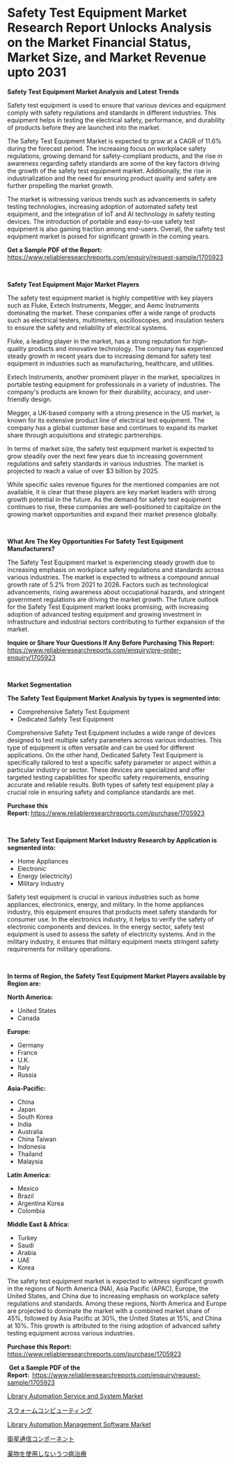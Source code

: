<p><h1>Safety Test Equipment Market Research Report Unlocks Analysis on the Market Financial Status, Market Size, and Market Revenue upto 2031</h1></p><p><strong>Safety Test Equipment Market Analysis and Latest Trends</strong></p>
<p><p>Safety test equipment is used to ensure that various devices and equipment comply with safety regulations and standards in different industries. This equipment helps in testing the electrical safety, performance, and durability of products before they are launched into the market.</p><p>The Safety Test Equipment Market is expected to grow at a CAGR of 11.6% during the forecast period. The increasing focus on workplace safety regulations, growing demand for safety-compliant products, and the rise in awareness regarding safety standards are some of the key factors driving the growth of the safety test equipment market. Additionally, the rise in industrialization and the need for ensuring product quality and safety are further propelling the market growth.</p><p>The market is witnessing various trends such as advancements in safety testing technologies, increasing adoption of automated safety test equipment, and the integration of IoT and AI technology in safety testing devices. The introduction of portable and easy-to-use safety test equipment is also gaining traction among end-users. Overall, the safety test equipment market is poised for significant growth in the coming years.</p></p>
<p><strong>Get a Sample PDF of the Report:&nbsp;</strong> <a href="https://www.reliableresearchreports.com/enquiry/request-sample/1705923">https://www.reliableresearchreports.com/enquiry/request-sample/1705923</a></p>
<p>&nbsp;</p>
<p><strong>Safety Test Equipment Major Market Players</strong></p>
<p><p>The safety test equipment market is highly competitive with key players such as Fluke, Extech Instruments, Megger, and Aemc Instruments dominating the market. These companies offer a wide range of products such as electrical testers, multimeters, oscilloscopes, and insulation testers to ensure the safety and reliability of electrical systems.</p><p>Fluke, a leading player in the market, has a strong reputation for high-quality products and innovative technology. The company has experienced steady growth in recent years due to increasing demand for safety test equipment in industries such as manufacturing, healthcare, and utilities.</p><p>Extech Instruments, another prominent player in the market, specializes in portable testing equipment for professionals in a variety of industries. The company's products are known for their durability, accuracy, and user-friendly design.</p><p>Megger, a UK-based company with a strong presence in the US market, is known for its extensive product line of electrical test equipment. The company has a global customer base and continues to expand its market share through acquisitions and strategic partnerships.</p><p>In terms of market size, the safety test equipment market is expected to grow steadily over the next few years due to increasing government regulations and safety standards in various industries. The market is projected to reach a value of over $3 billion by 2025.</p><p>While specific sales revenue figures for the mentioned companies are not available, it is clear that these players are key market leaders with strong growth potential in the future. As the demand for safety test equipment continues to rise, these companies are well-positioned to capitalize on the growing market opportunities and expand their market presence globally.</p></p>
<p>&nbsp;</p>
<p><strong>What Are The Key Opportunities For Safety Test Equipment Manufacturers?</strong></p>
<p><p>The Safety Test Equipment market is experiencing steady growth due to increasing emphasis on workplace safety regulations and standards across various industries. The market is expected to witness a compound annual growth rate of 5.2% from 2021 to 2026. Factors such as technological advancements, rising awareness about occupational hazards, and stringent government regulations are driving the market growth. The future outlook for the Safety Test Equipment market looks promising, with increasing adoption of advanced testing equipment and growing investment in infrastructure and industrial sectors contributing to further expansion of the market.</p></p>
<p><strong>Inquire or Share Your Questions If Any Before Purchasing This Report:</strong> <a href="https://www.reliableresearchreports.com/enquiry/pre-order-enquiry/1705923">https://www.reliableresearchreports.com/enquiry/pre-order-enquiry/1705923</a></p>
<p>&nbsp;</p>
<p><strong>Market Segmentation</strong></p>
<p><strong>The Safety Test Equipment Market Analysis by types is segmented into:</strong></p>
<p><ul><li>Comprehensive Safety Test Equipment</li><li>Dedicated Safety Test Equipment</li></ul></p>
<p><p>Comprehensive Safety Test Equipment includes a wide range of devices designed to test multiple safety parameters across various industries. This type of equipment is often versatile and can be used for different applications. On the other hand, Dedicated Safety Test Equipment is specifically tailored to test a specific safety parameter or aspect within a particular industry or sector. These devices are specialized and offer targeted testing capabilities for specific safety requirements, ensuring accurate and reliable results. Both types of safety test equipment play a crucial role in ensuring safety and compliance standards are met.</p></p>
<p><strong>Purchase this Report:&nbsp;</strong><a href="https://www.reliableresearchreports.com/purchase/1705923">https://www.reliableresearchreports.com/purchase/1705923</a></p>
<p>&nbsp;</p>
<p><strong>The Safety Test Equipment Market Industry Research by Application is segmented into:</strong></p>
<p><ul><li>Home Appliances</li><li>Electronic</li><li>Energy (electricity)</li><li>Military Industry</li></ul></p>
<p><p>Safety test equipment is crucial in various industries such as home appliances, electronics, energy, and military. In the home appliances industry, this equipment ensures that products meet safety standards for consumer use. In the electronics industry, it helps to verify the safety of electronic components and devices. In the energy sector, safety test equipment is used to assess the safety of electricity systems. And in the military industry, it ensures that military equipment meets stringent safety requirements for military operations.</p></p>
<p>&nbsp;</p>
<p><strong>In terms of Region, the Safety Test Equipment Market Players available by Region are:</strong></p>
<p>
    <p> <strong> North America: </strong>
        <ul>
            <li>United States</li>
            <li>Canada</li>
        </ul>
        </p> 
    <p> <strong> Europe: </strong>
        <ul>
            <li>Germany</li>
            <li>France</li>
            <li>U.K.</li>
            <li>Italy</li>
            <li>Russia</li>
        </ul>
        </p> 
    <p> <strong> Asia-Pacific: </strong>
        <ul>
            <li>China</li>
            <li>Japan</li>
            <li>South Korea</li>
            <li>India</li>
            <li>Australia</li>
            <li>China Taiwan</li>
            <li>Indonesia</li>
            <li>Thailand</li>
            <li>Malaysia</li>
        </ul>
        </p> 
    <p> <strong> Latin America: </strong>
        <ul>
            <li>Mexico</li>
            <li>Brazil</li>
            <li>Argentina Korea</li>
            <li>Colombia</li>
        </ul>
        </p> 
    <p> <strong> Middle East & Africa: </strong>
        <ul>
            <li>Turkey</li>
            <li>Saudi</li>
            <li>Arabia</li>
            <li>UAE</li>
            <li>Korea</li>
        </ul>
    </p>
    </p>
<p><p>The safety test equipment market is expected to witness significant growth in the regions of North America (NA), Asia Pacific (APAC), Europe, the United States, and China due to increasing emphasis on workplace safety regulations and standards. Among these regions, North America and Europe are projected to dominate the market with a combined market share of 45%, followed by Asia Pacific at 30%, the United States at 15%, and China at 10%. This growth is attributed to the rising adoption of advanced safety testing equipment across various industries.</p></p>
<p><strong>Purchase this Report: </strong><a href="https://www.reliableresearchreports.com/purchase/1705923">https://www.reliableresearchreports.com/purchase/1705923</a></p>
<p>&nbsp;<strong>Get a Sample PDF of the Report:&nbsp;&nbsp;</strong><a href="https://www.reliableresearchreports.com/enquiry/request-sample/1705923">https://www.reliableresearchreports.com/enquiry/request-sample/1705923</a></p>
<p><strong></strong></p>
<p><p><a href="https://github.com/Sherrillcrooksxa8i18ucf2m/Market-Research-Report-List-1/blob/main/library-automation-service-and-system-market.md">Library Automation Service and System Market</a></p><p><a href="https://github.com/mohamedbakry57/Market-Research-Report-List-2/blob/main/5647871182359.md">スウォームコンピューティング</a></p><p><a href="https://github.com/Chiragrp22/Market-Research-Report-List-3/blob/main/library-automation-management-software-market.md">Library Automation Management Software Market</a></p><p><a href="https://github.com/lababdou/Market-Research-Report-List-2/blob/main/5142973182358.md">衛星通信コンポーネント</a></p><p><a href="https://github.com/mohamedbakry57/Market-Research-Report-List-2/blob/main/1357909182357.md">薬物を使用しないうつ病治療</a></p></p>